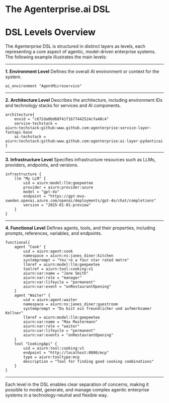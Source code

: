 # The Agenterprise.ai DSL

# DSL Levels Overview

The Agenterprise DSL is structured in distinct layers as levels, each representing a core aspect of agentic, model-driven enterprise systems. The following example illustrates the main levels:

---

**1. Environment Level**
Defines the overall AI environment or context for the system.

```dsl
ai_environment "AgentMicroservice"
```

---

**2. Architecture Level**
Describes the architecture, including environment IDs and technology stacks for services and AI components.

```dsl
architecture{
    envid = "c672da0bd68f41f1b77442524cfa48c4"
    service-techstack = aiurn:techstack:github:www.github.com:agenterprise:service-layer-fastapi-base
    ai-techstack = aiurn:techstack:github:www.github.com:agenterprise:ai-layer-pydanticai
}
```

---

**3. Infrastructure Level**
Specifies infrastructure resources such as LLMs, providers, endpoints, and versions.

```dsl
infrastructure {
    llm "My LLM" {
        uid = aiurn:model:llm:geepeetee
        provider = aiurn:provider:azure
        model = "gpt-4o"
        endpoint = "https://gpt-mvo-sweden.openai.azure.com/openai/deployments/gpt-4o/chat/completions"
        version = "2025-01-01-preview"
    }
}
```

---

**4. Functional Level**
Defines agents, tools, and their properties, including prompts, references, variables, and endpoints.

```dsl
functional{
    agent "Cook" {
        uid = aiurn:agent:cook
        namespace = aiurn:ns:janes_diner:kitchen
        systemprompt = "You're a four star rated metre"
        llmref = aiurn:model:llm:geepeetee 
        toolref = aiurn:tool:cooking:v1      
        aiurn:var:name = "Jane Smith"
        aiurn:var:role = "manager"
        aiurn:var:lifeycle = "permanent"
        aiurn:var:event = "onRestaurantOpening" 
    }
    agent "Waiter" {
        uid = aiurn:agent:waiter
        namespace = aiurn:ns:janes_diner:guestroom
        systemprompt = "Du bist ein freundlicher und aufmerksamer Kellner"
        llmref = aiurn:model:llm:geepeetee 
        aiurn:var:name = "Max Mustermann"
        aiurn:var:role = "waiter"
        aiurn:var:lifeycle = "permanent"
        aiurn:var:events = "onRestaurantOpening"
    }
    tool "CookingApi" {
        uid = aiurn:tool:cooking:v1
        endpoint = "http://localhost:8000/mcp"
        type = aiurn:tooltype:mcp
        description = "Tool for finding good cooking combinations"
    }
}
```

---

Each level in the DSL enables clear separation of concerns, making it possible to model, generate, and manage complex agentic enterprise systems in a technology-neutral and flexible way.
